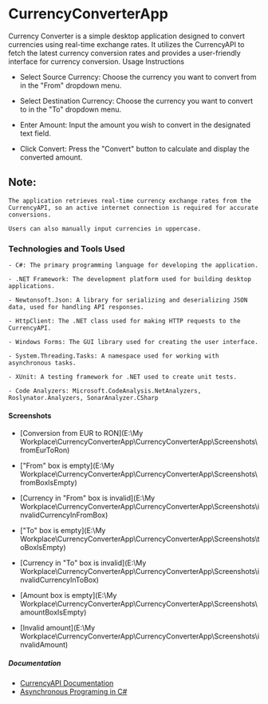 # CurrencyConverterApp

Currency Converter is a simple desktop application designed to convert currencies using real-time exchange rates. It utilizes the CurrencyAPI to fetch the latest currency conversion rates and provides a user-friendly interface for currency conversion.
Usage Instructions

   - Select Source Currency: Choose the currency you want to convert from in the "From" dropdown menu.

   - Select Destination Currency: Choose the currency you want to convert to in the "To" dropdown menu.

   - Enter Amount: Input the amount you wish to convert in the designated text field.

   - Click Convert: Press the "Convert" button to calculate and display the converted amount.

## Note:

    The application retrieves real-time currency exchange rates from the CurrencyAPI, so an active internet connection is required for accurate conversions.

    Users can also manually input currencies in uppercase.

### Technologies and Tools Used

    - C#: The primary programming language for developing the application.

    - .NET Framework: The development platform used for building desktop applications.

    - Newtonsoft.Json: A library for serializing and deserializing JSON data, used for handling API responses.

    - HttpClient: The .NET class used for making HTTP requests to the CurrencyAPI.

    - Windows Forms: The GUI library used for creating the user interface.

    - System.Threading.Tasks: A namespace used for working with asynchronous tasks.

    - XUnit: A testing framework for .NET used to create unit tests.
    
    - Code Analyzers: Microsoft.CodeAnalysis.NetAnalyzers, Roslynator.Analyzers, SonarAnalyzer.CSharp


#### Screenshots

   - [Conversion from EUR to RON](E:\My Workplace\CurrencyConverterApp\CurrencyConverterApp\Screenshots\fromEurToRon)
     
   - ["From" box is empty](E:\My Workplace\CurrencyConverterApp\CurrencyConverterApp\Screenshots\fromBoxIsEmpty)

   - [Currency in "From" box is invalid](E:\My Workplace\CurrencyConverterApp\CurrencyConverterApp\Screenshots\invalidCurrencyInFromBox)

   - ["To" box is empty](E:\My Workplace\CurrencyConverterApp\CurrencyConverterApp\Screenshots\toBoxIsEmpty)

   - [Currency in "To" box is invalid](E:\My Workplace\CurrencyConverterApp\CurrencyConverterApp\Screenshots\invalidCurrencyInToBox)

   - [Amount box is empty](E:\My Workplace\CurrencyConverterApp\CurrencyConverterApp\Screenshots\amountBoxIsEmpty)

   - [Invalid amount](E:\My Workplace\CurrencyConverterApp\CurrencyConverterApp\Screenshots\invalidAmount)

##### Documentation

  - [CurrencyAPI Documentation](https://currencyapi.com/)
  - [Asynchronous Programing in C#](https://learn.microsoft.com/en-us/dotnet/csharp/asynchronous-programming/)
